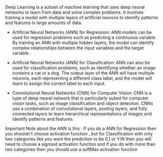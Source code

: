 Deep Learning is a subset of machine learning that uses deep neural networks to learn from data and solve complex problems. It involves training a model with multiple layers of artificial neurons to identify patterns and features in large amounts of data.

- Artificial Neural Networks (ANN) for Regression: ANN models can be used for regression problems such as predicting a continuous variable. By training an ANN with multiple hidden layers, the model can identify complex relationships between the input variables and the target variable.

- Artificial Neural Networks (ANN) for Classification: ANN can also be used for classification problems, such as identifying whether an image contains a cat or a dog. The output layer of the ANN will have multiple neurons, each representing a different class label, and the model will learn to assign the correct label to each input.

- Convolutional Neural Networks (CNN) for Computer Vision: CNN is a type of deep neural network that is particularly suited for computer vision tasks, such as image classification and object detection. CNNs use a combination of convolutional layers, pooling layers, and fully connected layers to learn hierarchical representations of images and identify patterns and features.

Important Note about the ANN is this : If you do a ANN for Regression then you shouldn't choose activation function , but for Classification with only two categories like you want the prediction to be  0,1 or Y/N then you will need to choose a sigmoid activation function and if you do with more than two categories then you should use a softMax activation function 
